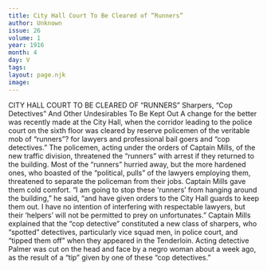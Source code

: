 ```yaml
---
title: City Hall Court To Be Cleared of “Runners”
author: Unknown
issue: 26
volume: 1
year: 1916
month: 4
day: V
tags:
layout: page.njk
image:
---
```

CITY HALL COURT TO BE CLEARED OF “RUNNERS”    Sharpers, “Cop Detectives” And Other Undesirables To Be Kept Out    A change for the better was recently made at the City Hall, when the corridor leading to the police court on the sixth floor was cleared by reserve policemen of the veritable mob of “runners”? for lawyers and professional bail goers and “cop detectives.”       The policemen, acting under the orders of Captain Mills, of the new traffic division, threatened the “runners” with arrest if they returned to the building. Most of the “runners” hurried away, but the more hardened ones, who boasted of the “political, pulls” of the lawyers employing them, threatened to separate the policeman from their jobs. Captain Mills gave them cold comfort.       “I am going to stop these ‘runners’ from hanging around the building,” he said, “and have given orders to the City Hall guards to keep them out. I have no intention of interfering with respectable lawyers, but their ‘helpers’ will not be permitted to prey on unfortunates.”       Captain Mills explained that the “cop detective” constituted a new class of sharpers, who “spotted” detectives, particularly vice squad men, in police court, and “tipped them off” when they appeared in the Tenderloin.       Acting detective Palmer was cut on the head and face by a negro woman about a week ago, as the result of a “tip” given by one of these “cop detectives.” 

